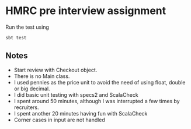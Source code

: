 # HMRC pre interview assignment

Run the test using
```
sbt test
```

## Notes

* Start review with Checkout object.
* There is no Main class.
* I used pennies as the price unit to avoid the need of using float, double or big decimal.
* I did basic unit testing with specs2 and ScalaCheck
* I spent around 50 minutes, although I was interrupted a few times by recruiters.
* I spent another 20 minutes having fun with ScalaCheck
* Corner cases in input are not handled

